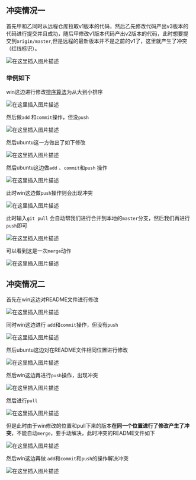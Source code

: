 ## 冲突情况一

首先甲和乙同时从远程仓库拉取v1版本的代码，然后乙先修改代码产出v3版本的代码进行提交并且成功，随后甲修改v1版本代码产出v2版本的代码，此时想要提交到`origin/master`,但是远程的最新版本并不是之前的v1了，这里就产生了冲突（红线标识）。

![在这里插入图片描述](image/c664f8fddcf3423e842d8cbdd26bdd87.png#pic_center)

### 举例如下

win这边进行修改[排序算法](https://so.csdn.net/so/search?q=%E6%8E%92%E5%BA%8F%E7%AE%97%E6%B3%95&spm=1001.2101.3001.7020)为从大到小排序

![在这里插入图片描述](image/def5cb9a7c764e8d8ad0114882743a6c.png#pic_center)

然后做`add` 和`commit`操作，但没`push`

![在这里插入图片描述](image/e88cdf7ddd1143bbbc12ac961d087335.png#pic_center)

然后ubuntu这一方做出了如下修改

![在这里插入图片描述](image/85b6848b496042469c8f4ee8411365a8.png#pic_center)

然后ubuntu这边做`add` 、`commit`和`push` 操作

![在这里插入图片描述](image/302343e7dcfc4f85bdb9e77ff813da71.png#pic_center)

此时win这边做`push`操作则会出现冲突

![在这里插入图片描述](image/92b6f3efdfa942918bfb008f52718b0f.png#pic_center)

此时输入`git pull` 会自动帮我们进行合并到本地的`master`分支，然后我们再进行`push`即可

![在这里插入图片描述](image/1c3d8f3d06544708ba9f01a83678b5dd.png#pic_center)

可以看到这是一次`merge`动作

![在这里插入图片描述](image/b1352f17848447e5adfca57b8e33810c.png#pic_center)

## 冲突情况二

首先在win这边对README文件进行修改

![在这里插入图片描述](image/bd2ce9dbff2b498fa9007cad41dc2931.png#pic_center)

同时win这边进行 `add`和`commit`操作，但没有`push`

![在这里插入图片描述](image/e2da99696d634b3f9f30621f8f67942a.png#pic_center)

然后ubuntu这边对在README文件相同位置进行修改

![在这里插入图片描述](image/6ef3360dc4044c76a719f187ca4713c1.png#pic_center)

然后win这边再进行`push`操作，出现冲突

![在这里插入图片描述](image/a654b7257ffc41b3b436e76548d50d67.png#pic_center)

然后进行`pull`

![在这里插入图片描述](image/903779baf1214c4c9c93bb2b12e3b80e.png#pic_center)

但是此时由于win修改的位置和pull下来的版本**在同一个位置进行了修改产生了冲突**，不能自动`merge`，要手动解决，此时冲突的README文件如下

![在这里插入图片描述](image/5d43f8cd521449daa2ad418af13215cd.png#pic_center)

然后win这边再做 `add`和`commit`和`push`的操作解决冲突

![在这里插入图片描述](image/98de3680d7554784ba0c9a9f0a604047.png#pic_center)